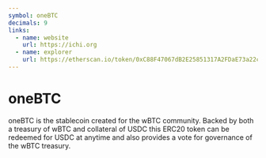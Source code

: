 ```yaml
---
symbol: oneBTC
decimals: 9
links:
  - name: website
    url: https://ichi.org
  - name: explorer
    url: https://etherscan.io/token/0xC88F47067dB2E25851317A2FDaE73a22c0777c37
---
```


# oneBTC

oneBTC is the stablecoin created for the wBTC community. Backed by both a treasury of wBTC and collateral of USDC this ERC20 token can be redeemed for USDC at anytime and also provides a vote for governance of the wBTC treasury.
